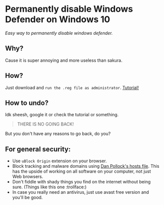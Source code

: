 # Permanently disable Windows Defender on Windows 10


*Easy way to  permanently disable windows defender.*


## Why?

Cause it is super annoying and more useless than sakura.

## How?

Just download and `run the .reg file as administrator`. [Tutorial!](https://www.tenforums.com/tutorials/5918-how-turn-off-microsoft-defender-antivirus-windows-10-a.html)

## How to undo?

Idk sheesh, google it or check the tutorial or something.
>THERE IS NO GOING BACK!

But you don't have any reasons to go back, do you?

## For general security:

* Use `uBlock Origin` extension on your browser.
* Block tracking and malware domains using [Dan Pollock's hosts file](https://someonewhocares.org/hosts/zero/). This has the upside of working on all software on your computer, not just Web browsers.
* Don't fiddle with shady things you find on the internet without being sure. (Things like this one :trollface:)
* In case you really need an antivirus, just use avast free version and you'll be good.

